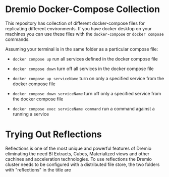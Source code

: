 # Dremio Docker-Compose Collection

This repository has collection of different docker-compose files for replicating different environments. If you have docker desktop on your machines you can use these files with the `docker-compose` or `docker compose` commands.

Assuming your terminal is in the same folder as a particular compose file:

- `docker compose up` run all services defined in the docker compose file

- `docker compose down` turn off all services in the docker compose file

- `docker compose up serviceName` turn on only a specified service from the docker compose file

- `docker compose down serviceName` turn off only a specified service from the docker compose file

- `docker compose exec serviceName command` run a command against a running a service

# Trying Out Reflections

Reflections is one of the most unique and powerful features of Dremio eliminating the need BI Extracts, Cubes, Materialized views and other cachines and acceleration technologies. To use reflections the Dremio cluster needs to be configured with a distributed file store, the two folders with "reflections" in the title are